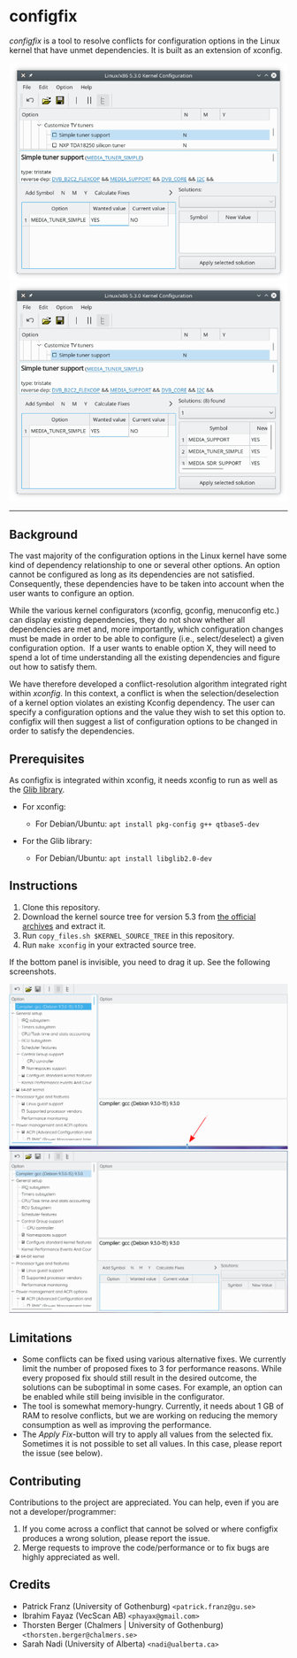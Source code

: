 # configfix


*configfix* is a tool to resolve conflicts for configuration options in the Linux kernel that have unmet dependencies. It is built as an extension of xconfig.

![Preview1](images/configfix_gen1.png) ![Preview2](images/configfix_gen2.png)

----

## Background

The vast majority of the configuration options in the Linux kernel have some kind of dependency relationship to one or several other options. An option cannot be configured as long as its dependencies are not satisfied. Consequently, these dependencies have to be taken into account when the user wants to configure an option.

While the various kernel configurators (xconfig, gconfig, menuconfig etc.) can display existing dependencies, they do not show whether all dependencies are met and, more importantly, which configuration changes must be made in order to be able to configure (i.e., select/deselect) a given configuration option.  If a user wants to enable option X, they will need to spend a lot of time understanding all the existing dependencies and figure out how to satisfy them.

We have therefore developed a conflict-resolution algorithm integrated right within *xconfig*. In this context, a conflict is when the selection/deselection of a kernel option violates an existing Kconfig dependency. The user can specify a configuration options and the value they wish to set this option to. configfix will then suggest a list of configuration options to be changed in order to satisfy the dependencies.


## Prerequisites

As configfix is integrated within xconfig, it needs xconfig to run as well as the [Glib library](https://developer.gnome.org/glib/stable/glib-data-types.html).

*  For xconfig:

    *  For Debian/Ubuntu: `apt install pkg-config g++ qtbase5-dev`

*  For the Glib library:

    *  For Debian/Ubuntu: `apt install libglib2.0-dev`

## Instructions

1. Clone this repository.
2. Download the kernel source tree for version 5.3 from [the official archives](https://cdn.kernel.org/pub/linux/kernel/v5.x/) and extract it.
3. Run `copy_files.sh $KERNEL_SOURCE_TREE` in this repository.
4. Run `make xconfig` in your extracted source tree.


If the bottom panel is invisible, you need to drag it up. See the following screenshots.

![Hidden1](images/hidden1.png) ![Hidden2](images/hidden2.png)


## Limitations

* Some conflicts can be fixed using various alternative fixes. We currently limit the number of proposed fixes to 3 for performance reasons. While every proposed fix should still result in the desired outcome, the solutions can be suboptimal in some cases. For example, an option can be enabled while still being invisible in the configurator.
* The tool is somewhat memory-hungry. Currently, it needs about 1 GB of RAM to resolve conflicts, but we are working on reducing the memory consumption as well as improving the performance.
* The *Apply Fix*-button will try to apply all values from the selected fix. Sometimes it is not possible to set all values. In this case, please report the issue (see below).


## Contributing

Contributions to the project are appreciated. You can help, even if you are not a developer/programmer:

1. If you come across a conflict that cannot be solved or where configfix produces a wrong solution, please report the issue.
2. Merge requests to improve the code/performance or to fix bugs are highly appreciated as well.


## Credits

* Patrick Franz (University of Gothenburg) `<patrick.franz@gu.se>`
* Ibrahim Fayaz (VecScan AB) `<phayax@gmail.com>`
* Thorsten Berger (Chalmers | University of Gothenburg) `<thorsten.berger@chalmers.se>`
* Sarah Nadi (University of Alberta) `<nadi@ualberta.ca>`
